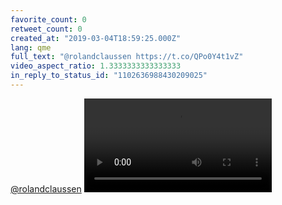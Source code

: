 ```yaml
---
favorite_count: 0
retweet_count: 0
created_at: "2019-03-04T18:59:25.000Z"
lang: qme
full_text: "@rolandclaussen https://t.co/QPo0Y4t1vZ"
video_aspect_ratio: 1.3333333333333333
in_reply_to_status_id: "1102636988430209025"
---
```


[@rolandclaussen](https://twitter.com/rolandclaussen)
![Embedded Video](https://twitter-media-coderbyheart.s3.eu-north-1.amazonaws.com/1102644732960927744-D01hg-AWkAAnISQ.mp4)

